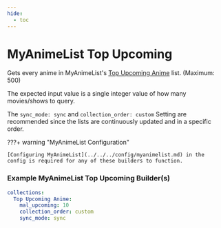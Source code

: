 ```yaml
---
hide:
  - toc
---
```

# MyAnimeList Top Upcoming

Gets every anime in MyAnimeList's [Top Upcoming Anime](https://myanimelist.net/topanime.php?type=upcoming) list. (Maximum: 500)

The expected input value is a single integer value of how many movies/shows to query.

The `sync_mode: sync` and `collection_order: custom` Setting are recommended since the lists are continuously updated and in a specific order. 

???+ warning "MyAnimeList Configuration"

    [Configuring MyAnimeList](../../../config/myanimelist.md) in the config is required for any of these builders to function.

### Example MyAnimeList Top Upcoming Builder(s)

```yaml
collections:
  Top Upcoming Anime:
    mal_upcoming: 10
    collection_order: custom
    sync_mode: sync
```
